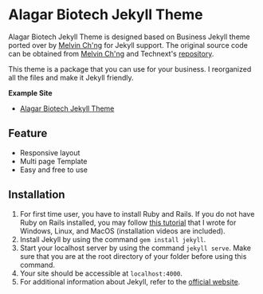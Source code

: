 # Alagar Biotech Jekyll Theme

Alagar Biotech Jekyll Theme is designed based on Business Jekyll theme ported over by [Melvin Ch'ng](http://melvinchng.github.io) for Jekyll support. The original source code can be obtained from [Melvin Ch'ng](http://melvinchng.github.io) and Technext's [repository](https://github.com/technext/office).

This theme is a package that you can use for your business. I reorganized all the files and make it Jekyll friendly.

**Example Site**
- [Alagar Biotech Jekyll Theme]([https://business-jekyll-theme.github.io](https://muthubioinfo.github.io/alagarbio-theme/))

## Feature
- Responsive layout
- Multi page Template
- Easy and free to use

## Installation
1. For first time user, you have to install Ruby and Rails. If you do not have Ruby on Rails installed, you may follow [this tutorial](http://melvinchng.github.io/rails/RubyOnRailsInstallation.html) that I wrote for Windows, Linux, and MacOS (installation videos are included).
2. Install Jekyll by using the command `gem install jekyll`.
3. Start your localhost server by using the command `jekyll serve`. Make sure that you are at the root directory of your folder before using this command.
4. Your site should be accessible at `localhost:4000`.
5. For additional information about Jekyll, refer to the [official website](http://jekyllrb.com/). 

